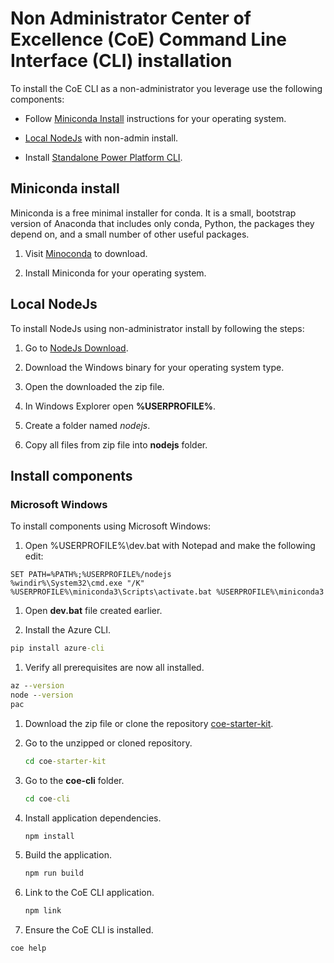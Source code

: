 # Non Administrator Center of Excellence (CoE) Command Line Interface (CLI) installation

To install the CoE CLI as a non-administrator you leverage use the following components:

- Follow [Miniconda Install](#miniconda-install) instructions for your operating system.

- [Local NodeJs](#local-nodejs) with non-admin install.

- Install [Standalone Power Platform CLI](/powerapps/developer/data-platform/powerapps-cli#standalone-power-platform-cli).

## Miniconda install

Miniconda is a free minimal installer for conda. It is a small, bootstrap version of Anaconda that includes only conda, Python, the packages they depend on, and a small number of other useful packages.

1. Visit [Minoconda](https://docs.conda.io/en/latest/miniconda.html) to download.

1. Install Miniconda for your operating system.

## Local NodeJs

To install NodeJs using non-administrator install by following the steps:

1. Go to [NodeJs Download](https://nodejs.org/en/download/).

1. Download the Windows binary for your operating system type.

1. Open the downloaded the zip file.

1. In Windows Explorer open **%USERPROFILE%**.

1. Create a folder named *nodejs*.

1. Copy all files from zip file into **nodejs** folder.

## Install components

### Microsoft Windows

To install components using Microsoft Windows:

1. Open %USERPROFILE%\dev.bat with Notepad and make the following edit:

  ```text
  SET PATH=%PATH%;%USERPROFILE%/nodejs
  %windir%\System32\cmd.exe "/K" %USERPROFILE%\miniconda3\Scripts\activate.bat %USERPROFILE%\miniconda3
  ```

1. Open **dev.bat** file created earlier.

1. Install the Azure CLI.

  ```cmd
  pip install azure-cli
  ```

1. Verify all prerequisites are now all installed.

  ```cmd
  az --version
  node --version
  pac
  ```

1. Download the zip file or clone the repository [coe-starter-kit](https://github.com/microsoft/coe-starter-kit).

1. Go to the unzipped or cloned repository.

   ```cmd
   cd coe-starter-kit
   ```

1. Go to the **coe-cli** folder.

   ```cmd
   cd coe-cli
   ```

1. Install application dependencies.

   ```cmd
   npm install
   ```

1. Build the application.

   ```cmd
   npm run build
   ```

1. Link to the CoE CLI application.

   ```cmd
   npm link
   ```

1. Ensure the CoE CLI is installed.

  ```cmd
  coe help    
  ```
